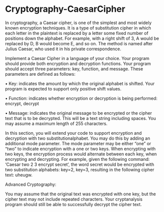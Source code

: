 # Cryptography-CaesarCipher


In cryptography, a Caesar cipher, is one of the simplest and most widely known encryption techniques. It is a type of substitution cipher in which each letter in the plaintext is replaced by a letter some fixed number of positions down the alphabet. For example, with a right shift of 3, A would be replaced by D, B would become E, and so on. The method is named after Julius Caesar, who used it in his private correspondence.

Implement a Caesar Cipher in a language of your choice. Your program should provide both encryption and decryption functions. Your program should accept three parameters: key, function, and message. 
These parameters are defined as follows:

• Key: indicates the amount by which the original alphabet is shifted. Your program is expected to support only positive shift values.

• Function: indicates whether encryption or decryption is being performed: encrypt, decrypt

• Message: indicates the original message to be encrypted or the cipher text that is to be decrypted. This will be a text string including spaces. You may assume a maximum length of 255 characters.


In this section, you will extend your code to support encryption and decryption with two substitutionalphabet. You may do this by adding an additional mode parameter. The mode parameter may be either “one” or “two” to indicate encryption with a one or two keys. When encrypting with two keys, the encryption process would alternate between each key, when encrypting and decrypting. For example, given the following command: ‘Caesar two 2 3 encrypt secret’, the word secret would be encrypted with two substitution alphabets: key=2, key=3, resulting in the following cipher text: uheugw.


Advanced Cryptography:

You may assume that the original text was encrypted with one key, but the cipher text may not include repeated characters. Your cryptanalysis program should still be able to successfully decrypt the cipher text.

